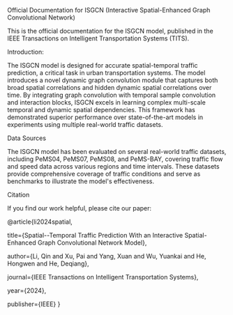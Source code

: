 Official Documentation for ISGCN (Interactive Spatial-Enhanced Graph Convolutional Network)

This is the official documentation for the ISGCN model, published in the IEEE Transactions on Intelligent Transportation Systems (TITS).

Introduction:

The ISGCN model is designed for accurate spatial-temporal traffic prediction, a critical task in urban transportation systems. The model introduces a novel dynamic graph convolution module that captures both broad spatial correlations and hidden dynamic spatial correlations over time. By integrating graph convolution with temporal sample convolution and interaction blocks, ISGCN excels in learning complex multi-scale temporal and dynamic spatial dependencies. This framework has demonstrated superior performance over state-of-the-art models in experiments using multiple real-world traffic datasets.

Data Sources

The ISGCN model has been evaluated on several real-world traffic datasets, including PeMS04, PeMS07, PeMS08, and PeMS-BAY, covering traffic flow and speed data across various regions and time intervals. These datasets provide comprehensive coverage of traffic conditions and serve as benchmarks to illustrate the model's effectiveness.

Citation

If you find our work helpful, please cite our paper:

@article{li2024spatial,

  title={Spatial--Temporal Traffic Prediction With an Interactive Spatial-Enhanced Graph Convolutional Network Model},
  
  author={Li, Qin and Xu, Pai and Yang, Xuan and Wu, Yuankai and He, Hongwen and He, Deqiang},
  
  journal={IEEE Transactions on Intelligent Transportation Systems},
  
  year={2024},
  
  publisher={IEEE}
}
